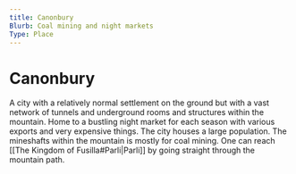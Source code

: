 ```yaml
---
title: Canonbury
Blurb: Coal mining and night markets
Type: Place
---
```

# Canonbury

A city with a relatively normal settlement on the ground but with a vast network of tunnels and underground rooms and structures within the mountain. Home to a bustling night market for each season with various exports and very expensive things. The city houses a large population. The mineshafts within the mountain is mostly for coal mining. One can reach [[The Kingdom of Fusilla#Parli|Parli]] by going straight through the mountain path. 